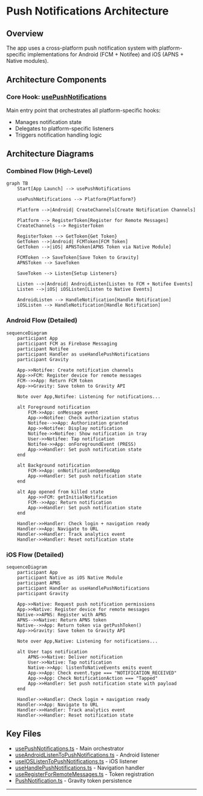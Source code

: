 # Push Notifications Architecture

## Overview

The app uses a cross-platform push notification system with platform-specific implementations for Android (FCM + Notifee) and iOS (APNS + Native modules).

## Architecture Components

### Core Hook: [usePushNotifications](../src/app/system/notifications/usePushNotifications.ts)

Main entry point that orchestrates all platform-specific hooks:

- Manages notification state
- Delegates to platform-specific listeners
- Triggers notification handling logic

## Architecture Diagrams

### Combined Flow (High-Level)

```mermaid
graph TB
    Start[App Launch] --> usePushNotifications

    usePushNotifications --> Platform{Platform?}

    Platform -->|Android| CreateChannels[Create Notification Channels]

    Platform --> RegisterToken[Register for Remote Messages]
    CreateChannels --> RegisterToken

    RegisterToken --> GetToken{Get Token}
    GetToken -->|Android| FCMToken[FCM Token]
    GetToken -->|iOS| APNSToken[APNS Token via Native Module]

    FCMToken --> SaveToken[Save Token to Gravity]
    APNSToken --> SaveToken

    SaveToken --> Listen{Setup Listeners}

    Listen -->|Android| AndroidListen[Listen to FCM + Notifee Events]
    Listen -->|iOS| iOSListen[Listen to Native Events]

    AndroidListen --> HandleNotification[Handle Notification]
    iOSListen --> HandleNotification[Handle Notification]

```

### Android Flow (Detailed)

```mermaid
sequenceDiagram
    participant App
    participant FCM as Firebase Messaging
    participant Notifee
    participant Handler as useHandlePushNotifications
    participant Gravity

    App->>Notifee: Create notification channels
    App->>FCM: Register device for remote messages
    FCM-->>App: Return FCM token
    App->>Gravity: Save token to Gravity API

    Note over App,Notifee: Listening for notifications...

    alt Foreground notification
        FCM->>App: onMessage event
        App->>Notifee: Check authorization status
        Notifee-->>App: Authorization granted
        App->>Notifee: Display notification
        Notifee->>Notifee: Show notification in tray
        User->>Notifee: Tap notification
        Notifee->>App: onForegroundEvent (PRESS)
        App->>Handler: Set push notification state
    end

    alt Background notification
        FCM->>App: onNotificationOpenedApp
        App->>Handler: Set push notification state
    end

    alt App opened from killed state
        App->>FCM: getInitialNotification
        FCM-->>App: Return notification
        App->>Handler: Set push notification state
    end

    Handler->>Handler: Check login + navigation ready
    Handler->>App: Navigate to URL
    Handler->>Handler: Track analytics event
    Handler->>Handler: Reset notification state
```

### iOS Flow (Detailed)

```mermaid
sequenceDiagram
    participant App
    participant Native as iOS Native Module
    participant APNS
    participant Handler as useHandlePushNotifications
    participant Gravity

    App->>Native: Request push notification permissions
    App->>Native: Register device for remote messages
    Native->>APNS: Register with APNS
    APNS-->>Native: Return APNS token
    Native-->>App: Return token via getPushToken()
    App->>Gravity: Save token to Gravity API

    Note over App,Native: Listening for notifications...

    alt User taps notification
        APNS->>Native: Deliver notification
        User->>Native: Tap notification
        Native->>App: listenToNativeEvents emits event
        App->>App: Check event.type === "NOTIFICATION_RECEIVED"
        App->>App: Check NotificationAction === "Tapped"
        App->>Handler: Set push notification state with payload
    end

    Handler->>Handler: Check login + navigation ready
    Handler->>App: Navigate to URL
    Handler->>Handler: Track analytics event
    Handler->>Handler: Reset notification state
```

## Key Files

- [usePushNotifications.ts](../src/app/system/notifications/usePushNotifications.ts) - Main orchestrator
- [useAndroidListenToPushNotifications.ts](../src/app/system/notifications/useAndroidListenToPushNotifications.ts) - Android listener
- [useIOSListenToPushNotifications.ts](../src/app/system/notifications/useIOSListenToPushNotifications.ts) - iOS listener
- [useHandlePushNotifications.ts](../src/app/system/notifications/useHandlePushNotifications.ts) - Navigation handler
- [useRegisterForRemoteMessages.ts](../src/app/system/notifications/useRegisterForRemoteMessages.ts) - Token registration
- [PushNotification.ts](../src/app/utils/PushNotification.ts) - Gravity token persistence

---

<!--
TODO: //
## Sending a push notification to your beta/development build
-->
